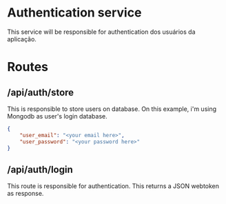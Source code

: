 # Authentication service

This service will be responsible for authentication dos usuários da aplicação.

# Routes

## /api/auth/store

This is responsible to store users on database. On this example, i'm using Mongodb as user's login
database.

```json
{
    "user_email": "<your email here>",
    "user_password": "<your password here>"
}
```

## /api/auth/login

This route is responsible for authentication. This returns a JSON webtoken as response.
